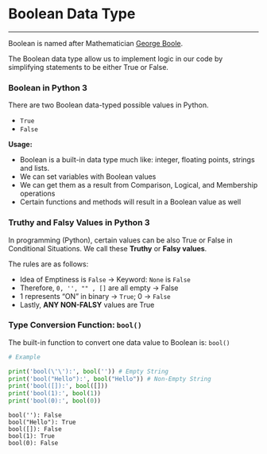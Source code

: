 # Boolean Data Type
---

Boolean is named after Mathematician [George Boole](https://en.wikipedia.org/wiki/George_Boole). 

The Boolean data type allow us to implement logic in our code by simplifying statements to be either True or False.

### Boolean in Python 3

There are two Boolean data-typed possible values in Python.
- ```True```
- ```False```

__Usage:__
- Boolean is a built-in data type much like: integer, floating points, strings and lists.
- We can set variables with Boolean values
- We can get them as a result from Comparison, Logical, and Membership operations
- Certain functions and methods will result in a Boolean value as well

### Truthy and Falsy Values in Python 3

In programming (Python), certain values can be also True or False in Conditional Situations. We call these __Truthy__ or __Falsy values__.

The rules are as follows:
- Idea of Emptiness is ```False``` → Keyword: ```None``` is ```False```
- Therefore, ```0, '', "" , []``` are all empty → False
- 1 represents “ON” in binary → ```True```; 0 → ```False```
- Lastly, __ANY NON-FALSY__ values are True

### Type Conversion Function: ```bool()```

The built-in function to convert one data value to Boolean is: ```bool()```


```python
# Example

print('bool(\'\'):', bool('')) # Empty String
print('bool("Hello"):', bool("Hello")) # Non-Empty String
print('bool([]):', bool([]))
print('bool(1):', bool(1))
print('bool(0):', bool(0))
```

    bool(''): False
    bool("Hello"): True
    bool([]): False
    bool(1): True
    bool(0): False

